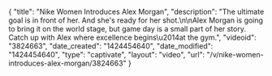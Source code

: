 {
    "title": "Nike Women Introduces Alex Morgan",
    "description": "The ultimate goal is in front of her. And she's ready for her shot.\n\nAlex Morgan is going to bring it on the world stage, but game day is a small part of her story. Catch up with Alex where excellence begins\u2014at the gym.",
    "videoid": "3824663",
    "date_created": "1424454640",
    "date_modified": "1424454640",
    "type": "captivate",
    "layout": "video",
    "url": "\/v\/nike-women-introduces-alex-morgan\/3824663"
}